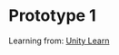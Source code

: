 # Prototype 1

Learning from: [Unity Learn](https://learn.unity.com/tutorial/set-up-your-first-project-in-unity)
